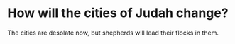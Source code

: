 # How will the cities of Judah change?

The cities are desolate now, but shepherds will lead their flocks in them.
